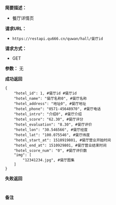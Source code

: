  
**简要描述：** 

- 餐厅详情页

**请求URL：** 
- ` https://restapi.qu666.cn/quwan/hall/餐厅id `
  
**请求方式：**
- GET 

**参数：** 
 无




 **成功返回**
```
{
    "hotel_id": 1, #餐厅id #餐厅id
    "hotel_name": "餐厅名称0", #餐厅名称
    "hotel_address": "地址0", #餐厅地址
    "hotel_phone": "0571-45648970", #餐厅电话
    "hotel_intro": "介绍0", #餐厅介绍
    "hotel_score": "62.30", #餐厅评分
    "hotel_evaluation": "8.30", #餐厅评价
    "hotel_lon": "30.546566", #餐厅经度
    "hotel_lat": "100.075546", #餐厅纬度
    "hotel_start_at": 1510919801, #餐厅营业开始时间
    "hotel_end_at": 1510929801, #餐厅营业结束时间
    "hotel_score_num": "0", #餐厅评价数
    "img": [
        "12341234.jpg", #餐厅图集
    ]
}
```

 **失败返回** 

```


```

 **备注** 

